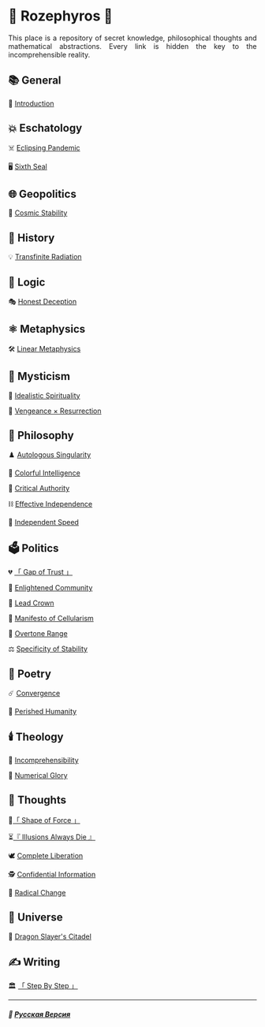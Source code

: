 # 🌹 Rozephyros 🌹
<p align="justify">This place is a repository of secret knowledge, philosophical thoughts and mathematical abstractions. Every link is hidden the key to the incomprehensible reality.</p>

## 📚 General
🥀 [Introduction](introduction.md)
## 💥 Eschatology
☠️ [Eclipsing Pandemic](redplague.md)

🖥️ [Sixth Seal](sixth_seal.md)
## 🌐 Geopolitics
🌌 [Cosmic Stability](stability.md)
## 🏺 History
💡 [Transfinite Radiation](radiation.md)
## 🦉 Logic
🎭 [Honest Deception](deception.md)
## ⚛️ Metaphysics
🛠️ [Linear Metaphysics](linearity.md)
## 🔮 Mysticism
🔮 [Idealistic Spirituality](mirage.md)

🧙 [Vengeance × Resurrection](coronzon.md)
## 🗿 Philosophy
♟️ [Autologous Singularity](autologous.md)

🎨 [Colorful Intelligence](colorful.md)

📖 [Critical Authority](criticism.md)

⛓️ [Effective Independence](independence.md)

🏃 [Independent Speed](acceleration.md)
## 🗳️ Politics
💔 [「 Gap of Trust 」](gap_of_trust.md)

🌾 [Enlightened Community](communalism.md)

👑 [Lead Crown](leadcrown.md)

🦠 [Manifesto of Cellularism](cellularism.md)

🏬 [Overtone Range](overtone_range.md)

⚖️ [Specificity of Stability](specificity-stability.md)
## 📝 Poetry
☄️ [Convergence](convergence.md)

🥀 [Perished Humanity](perished_humanity.md)
## 🕯️ Theology
🔮 [Incomprehensibility](incomprehensibility.md)

🧮 [Numerical Glory](numericalglory.md)
## 💭 Thoughts
👊[「 Shape of Force 」](shape_of_force.md)

⏳[『 Illusions Always Die 』](illusions.md)

🕊️ [Complete Liberation](liberation.md)

🕵️ [Confidential Information](confidential.md)

🦸 [Radical Change](true_heroism.md)
## 🌌 Universe
🐉 [Dragon Slayer's Citadel](dragon_citadel.md)
## ✍️ Writing
🏛️ [「 Step By Step 」](step_by_step.md)

***

##### 🌻 [Русская Версия](index-2.md)




